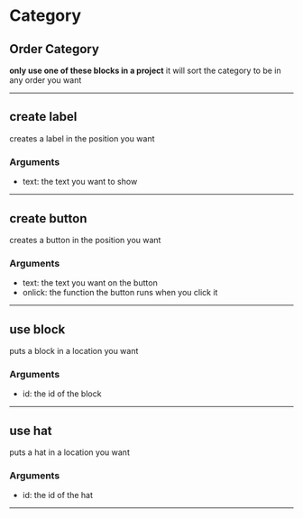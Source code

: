# Category
## Order Category
**only use one of these blocks in a project**
it will sort the category to be in any order you want
___
## create label
creates a label in the position you want
### Arguments
* text: the text you want to show
___
## create button
creates a button in the position you want
### Arguments
* text: the text you want on the button
* onlick: the function the button runs when you click it
___
## use block
puts a block in a location you want
### Arguments
* id: the id of the block
___
## use hat
puts a hat in a location you want
### Arguments
* id: the id of the hat
___
